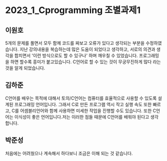 # 2023_1_Cprogramming 조별과제1

## 이원호
5개의 문제를 풀면서 모두 함께 코드를 짜보고 오류가 있다고 생각되는 부분을 수정하였습니다. 지난 강의내용을 복습하는데 많은 도움이 되었다고 생각하고,
서로의 의견과 생각을 합치면서 '이런 방식으로도 할 수 있구나' 하며 깨우칠 수 있었습니다.
프로그래밍을 하면 할수록 흥미가 붙고있습니다. C언어로 할 수 있는 것이 무궁무진하게 많다 라는 것을 알게 되었습니다.

## 김하준
C언어를 배우는 목적에 대해서 토의/C언어는 컴퓨터를 효율적으로 사용할 수 있도록 설계된 프로그래밍 언어입니다.
그래서 C로 만든 프로그램 역시 작고 실행 속도 또한 빠르고, C를 어셈블리언어와 함께 사용하면 미세한 작업을 진행할 수도 있습니다.
또한 C언어는 이식성이 좋은 언어입니다.저는 이러한 점들 때문에 C언어를 배워야 된다고 생각합니다.

## 박준성
처음에는 어려웠으나 계속해서 하다보니 조금은 이해 되는 것 같습니다.
